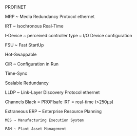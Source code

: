PROFINET


MRP ~ Media Redundancy Protocol
	ethernet

IRT ~ Isochronous Real-Time

I-Device ~ perceived controller type ~ I/O Device configuration

FSU ~ Fast StartUp

Hot-Swappable

CiR ~ Configuration in Run

Time-Sync

Scalable Redundancy

LLDP ~ Link-Layer Discovery Protocol
	ethernet



Channels
	Black = PROFIsafe
	IRT = real-time (<250µs)


Extraneous
	ERP ~ Enterprise Resource Planning

	MES ~ Manufacturing Execution System

	PAM ~ Plant Asset Management

